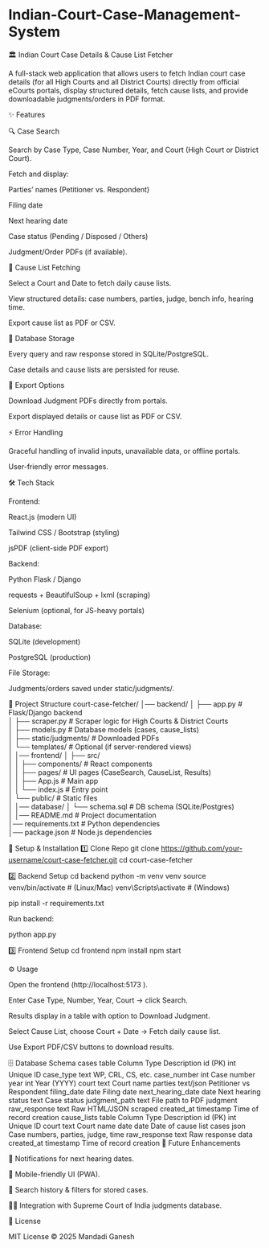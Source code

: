 # Indian-Court-Case-Management-System

🏛️ Indian Court Case Details & Cause List Fetcher

A full-stack web application that allows users to fetch Indian court case details (for all High Courts and all District Courts) directly from official eCourts portals, display structured details, fetch cause lists, and provide downloadable judgments/orders in PDF format.

✨ Features

🔍 Case Search

Search by Case Type, Case Number, Year, and Court (High Court or District Court).

Fetch and display:

Parties’ names (Petitioner vs. Respondent)

Filing date

Next hearing date

Case status (Pending / Disposed / Others)

Judgment/Order PDFs (if available).

📅 Cause List Fetching

Select a Court and Date to fetch daily cause lists.

View structured details: case numbers, parties, judge, bench info, hearing time.

Export cause list as PDF or CSV.

💾 Database Storage

Every query and raw response stored in SQLite/PostgreSQL.

Case details and cause lists are persisted for reuse.

📑 Export Options

Download Judgment PDFs directly from portals.

Export displayed details or cause list as PDF or CSV.

⚡ Error Handling

Graceful handling of invalid inputs, unavailable data, or offline portals.

User-friendly error messages.

🛠️ Tech Stack

Frontend:

React.js (modern UI)

Tailwind CSS / Bootstrap (styling)

jsPDF (client-side PDF export)

Backend:

Python Flask / Django

requests + BeautifulSoup + lxml (scraping)

Selenium (optional, for JS-heavy portals)

Database:

SQLite (development)

PostgreSQL (production)

File Storage:

Judgments/orders saved under static/judgments/.

📂 Project Structure
court-case-fetcher/
│── backend/
│   ├── app.py                # Flask/Django backend  
│   ├── scraper.py            # Scraper logic for High Courts & District Courts  
│   ├── models.py             # Database models (cases, cause_lists)  
│   ├── static/judgments/     # Downloaded PDFs  
│   └── templates/            # Optional (if server-rendered views)  
│
│── frontend/
│   ├── src/  
│   │   ├── components/       # React components  
│   │   ├── pages/            # UI pages (CaseSearch, CauseList, Results)  
│   │   ├── App.js            # Main app  
│   │   └── index.js          # Entry point  
│   └── public/               # Static files  
│
│── database/
│   └── schema.sql            # DB schema (SQLite/Postgres)  
│
│── README.md                 # Project documentation  
│── requirements.txt          # Python dependencies  
│── package.json              # Node.js dependencies  

🚀 Setup & Installation
1️⃣ Clone Repo
git clone https://github.com/your-username/court-case-fetcher.git
cd court-case-fetcher

2️⃣ Backend Setup
cd backend
python -m venv venv
source venv/bin/activate   # (Linux/Mac)
venv\Scripts\activate      # (Windows)

pip install -r requirements.txt


Run backend:

python app.py

3️⃣ Frontend Setup
cd frontend
npm install
npm start

⚙️ Usage

Open the frontend (http://localhost:5173
).

Enter Case Type, Number, Year, Court → click Search.

Results display in a table with option to Download Judgment.

Select Cause List, choose Court + Date → Fetch daily cause list.

Use Export PDF/CSV buttons to download results.

🗄️ Database Schema
cases table
Column	Type	Description
id (PK)	int	Unique ID
case_type	text	WP, CRL, CS, etc.
case_number	int	Case number
year	int	Year (YYYY)
court	text	Court name
parties	text/json	Petitioner vs Respondent
filing_date	date	Filing date
next_hearing_date	date	Next hearing
status	text	Case status
judgment_path	text	File path to PDF judgment
raw_response	text	Raw HTML/JSON scraped
created_at	timestamp	Time of record creation
cause_lists table
Column	Type	Description
id (PK)	int	Unique ID
court	text	Court name
date	date	Date of cause list
cases	json	Case numbers, parties, judge, time
raw_response	text	Raw response data
created_at	timestamp	Time of record creation
🔮 Future Enhancements

🔔 Notifications for next hearing dates.

📱 Mobile-friendly UI (PWA).

🔎 Search history & filters for stored cases.

🧑‍⚖️ Integration with Supreme Court of India judgments database.

📜 License

MIT License © 2025 Mandadi Ganesh
